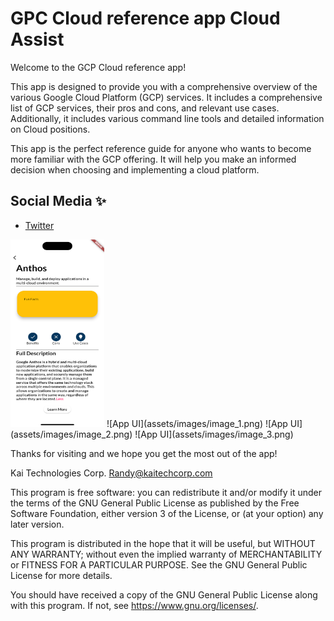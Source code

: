 # GPC Cloud reference app Cloud Assist

Welcome to the GCP Cloud reference app! 

This app is designed to provide you with a comprehensive overview of the various Google Cloud Platform (GCP) services. It includes a comprehensive list of GCP services, their pros and cons, and relevant use cases. Additionally, it includes various command line tools and detailed information on Cloud positions. 

This app is the perfect reference guide for anyone who wants to become more familiar with the GCP offering. It will help you make an informed decision when choosing and implementing a cloud platform. 

## Social Media ✨
- [Twitter](https://twitter.com/RandyNolden)

<img src="assets/images/image_0.png" width="150" height="300">
![App UI](assets/images/image_1.png)
![App UI](assets/images/image_2.png)
![App UI](assets/images/image_3.png)

Thanks for visiting and we hope you get the most out of the app!



Kai Technologies Corp. <Randy@kaitechcorp.com>

This program is free software: you can redistribute it and/or modify it under the terms of the GNU General Public License as published by the Free Software Foundation, either version 3 of the License, or (at your option) any later version.

This program is distributed in the hope that it will be useful, but WITHOUT ANY WARRANTY; without even the implied warranty of MERCHANTABILITY or FITNESS FOR A PARTICULAR PURPOSE. See the GNU General Public License for more details.

You should have received a copy of the GNU General Public License along with this program. If not, see <https://www.gnu.org/licenses/>.
